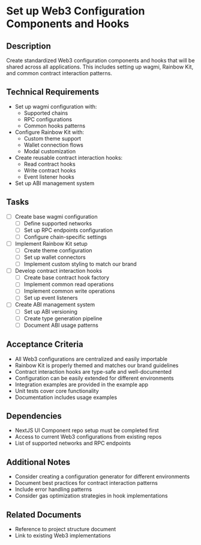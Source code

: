 # Set up Web3 Configuration Components and Hooks

## Description
Create standardized Web3 configuration components and hooks that will be shared across all applications. This includes setting up wagmi, Rainbow Kit, and common contract interaction patterns.

## Technical Requirements
- Set up wagmi configuration with:
  - Supported chains
  - RPC configurations
  - Common hooks patterns
- Configure Rainbow Kit with:
  - Custom theme support
  - Wallet connection flows
  - Modal customization
- Create reusable contract interaction hooks:
  - Read contract hooks
  - Write contract hooks
  - Event listener hooks
- Set up ABI management system

## Tasks
- [ ] Create base wagmi configuration
  - [ ] Define supported networks
  - [ ] Set up RPC endpoints configuration
  - [ ] Configure chain-specific settings
- [ ] Implement Rainbow Kit setup
  - [ ] Create theme configuration
  - [ ] Set up wallet connectors
  - [ ] Implement custom styling to match our brand
- [ ] Develop contract interaction hooks
  - [ ] Create base contract hook factory
  - [ ] Implement common read operations
  - [ ] Implement common write operations
  - [ ] Set up event listeners
- [ ] Create ABI management system
  - [ ] Set up ABI versioning
  - [ ] Create type generation pipeline
  - [ ] Document ABI usage patterns

## Acceptance Criteria
- All Web3 configurations are centralized and easily importable
- Rainbow Kit is properly themed and matches our brand guidelines
- Contract interaction hooks are type-safe and well-documented
- Configuration can be easily extended for different environments
- Integration examples are provided in the example app
- Unit tests cover core functionality
- Documentation includes usage examples

## Dependencies
- NextJS UI Component repo setup must be completed first
- Access to current Web3 configurations from existing repos
- List of supported networks and RPC endpoints

## Additional Notes
- Consider creating a configuration generator for different environments
- Document best practices for contract interaction patterns
- Include error handling patterns
- Consider gas optimization strategies in hook implementations

## Related Documents
- Reference to project structure document
- Link to existing Web3 implementations
